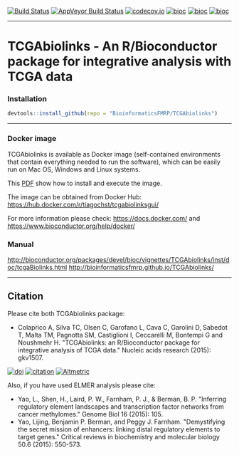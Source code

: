 [![Build Status](https://travis-ci.org/BioinformaticsFMRP/TCGAbiolinks.svg?branch=master)](https://travis-ci.org/BioinformaticsFMRP/TCGAbiolinks)
[![AppVeyor Build Status](https://ci.appveyor.com/api/projects/status/github/BioinformaticsFMRP/TCGAbiolinks?branch=master&svg=true)](https://ci.appveyor.com/project/BioinformaticsFMRP/TCGAbiolinks)
[![codecov.io](https://codecov.io/github/BioinformaticsFMRP/TCGAbiolinks/coverage.svg?branch=master)](https://codecov.io/github/BioinformaticsFMRP/TCGAbiolinks?branch=master)
[![bioc](http://www.bioconductor.org/shields/downloads/TCGAbiolinks.svg)](http://bioconductor.org/packages/stats/bioc/TCGAbiolinks.html)
[![bioc](http://www.bioconductor.org/shields/years-in-bioc/TCGAbiolinks.svg)](http://bioconductor.org/packages/TCGAbiolinks/)
[![bioc](http://bioconductor.org/shields/availability/devel/TCGAbiolinks.svg)](http://bioconductor.org/packages/TCGAbiolinks/)

------------------------------------------------------------------------

# TCGAbiolinks - An R/Bioconductor package for integrative analysis with TCGA data

### Installation ###
```R
devtools::install_github(repo = "BioinformaticsFMRP/TCGAbiolinks")
```
------------------------------------------------------------------------

### Docker image ###

TCGAbiolinks is available as Docker image (self-contained environments that contain everything needed to run the software), 
which can be easily run on Mac OS, Windows and Linux systems. 

This [PDF](https://drive.google.com/open?id=0B0-8N2fjttG-QXp5LVlPQnVQejg) show how to install and execute the image.

The image can be obtained from Docker Hub: https://hub.docker.com/r/tiagochst/tcgabiolinksgui/

For more information please check: https://docs.docker.com/ and https://www.bioconductor.org/help/docker/


### Manual ###

http://bioconductor.org/packages/devel/bioc/vignettes/TCGAbiolinks/inst/doc/tcgaBiolinks.html
http://bioinformaticsfmrp.github.io/TCGAbiolinks/

------------------------------------------------------------------------


## Citation

Please cite both TCGAbiolinks package: 

* Colaprico A, Silva TC, Olsen C, Garofano L, Cava C, Garolini D, Sabedot T, Malta TM, Pagnotta SM, Castiglioni I, Ceccarelli M, Bontempi G and Noushmehr H. "TCGAbiolinks: an R/Bioconductor package for integrative analysis of TCGA data." Nucleic acids research (2015): gkv1507.

[![doi](https://img.shields.io/badge/doi-10.1093/nar/gkv1507-green.svg?style=flat)](http://dx.doi.org/10.1093/nar/gkv1507) [![citation](https://img.shields.io/badge/cited%20by-18-green.svg?style=flat)](https://scholar.google.com.hk/scholar?oi=bibs&hl=en&cites=6029790855238928406) [![Altmetric](https://img.shields.io/badge/Altmetric-27-green.svg?style=flat)](https://www.altmetric.com/details/4919535)

Also, if you have used ELMER analysis please cite:

*  Yao, L., Shen, H., Laird, P. W., Farnham, P. J., & Berman, B. P. "Inferring regulatory element landscapes and transcription factor networks from cancer methylomes." Genome Biol 16 (2015): 105.
* Yao, Lijing, Benjamin P. Berman, and Peggy J. Farnham. "Demystifying the secret mission of enhancers: linking distal regulatory elements to target genes." Critical reviews in biochemistry and molecular biology 50.6 (2015): 550-573.
